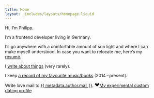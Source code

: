 ```yaml
---
title: Home
layout: _includes/layouts/homepage.liquid
---
```

Hi, I’m Philipp.

I’m a frontend developer living in Germany.

I’ll go anywhere with a comfortable amount of sun light and where I can make myself understood. In case you want to relocate me, here’s my [résumé](/resume).

I [write about things](/articles) (very rarely).

I keep [a record of my favourite music/books](/list-of-lists) (2014 – present).

<p>
	Write love mail to <a href="mailto:{{ metadata.author.mail }}" rel="me">{{ metadata.author.mail }}</a>. <a href="https://kleinfreund.single.fyi"><svg aria-hidden="true" width="16" height="16" viewBox="0 0 128 128" xmlns="http://www.w3.org/2000/svg"><path d="m32 18 32 32 32-32 32 32-64 64L0 50Z" fill="currentColor" /></svg><span class="visually-hidden">My experimental custom dating profile</span></a>
</p>
